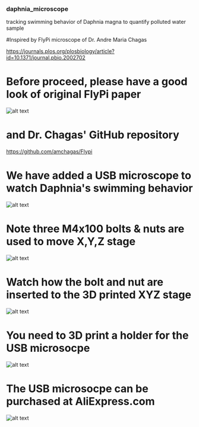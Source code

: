 ### daphnia_microscope
tracking swimming behavior of Daphnia magna to quantify polluted water  sample

#Inspired by FlyPi microscope of Dr. Andre Maria Chagas

https://journals.plos.org/plosbiology/article?id=10.1371/journal.pbio.2002702




# Before proceed, please have a good look of original FlyPi paper

![alt text](https://github.com/joyinstech/daphnia_microscope/blob/main/dr_chagas_paper.png)

# and Dr. Chagas' GitHub repository

https://github.com/amchagas/Flypi

# We have added a USB microscope to watch Daphnia's swimming behavior
![alt text](https://github.com/joyinstech/daphnia_microscope/blob/main/daphnia_scope1.png)

# Note three M4x100 bolts & nuts  are used to move X,Y,Z stage
![alt text](https://github.com/joyinstech/daphnia_microscope/blob/main/daphnia_scope_clear.png)

# Watch how the bolt and nut are inserted to the 3D printed XYZ stage
![alt text](https://github.com/joyinstech/daphnia_microscope/blob/main/daphnia_scope_M4x100_bolt.png)

# You need to 3D print a holder for the USB microsocpe

![alt text](https://github.com/joyinstech/daphnia_microscope/blob/main/daphnia_scope_holder_usebmicroscope.png)

# The USB microsocpe can be purchased at AliExpress.com

![alt text](https://github.com/joyinstech/daphnia_microscope/blob/main/commercial_usb_microscope.png)
